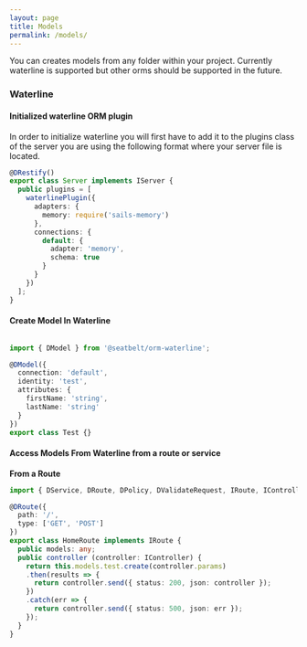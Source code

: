 ```yaml
---
layout: page
title: Models
permalink: /models/
---
```


You can creates models from any folder within your project.  Currently waterline is supported but other orms should be supported in the future.

### Waterline

#### Initialized waterline ORM plugin

In order to initialize waterline you will first have to add it to the plugins class of the server you are using the following format where your server file is located.

```typescript
@DRestify()
export class Server implements IServer {
  public plugins = [
    waterlinePlugin({
      adapters: {
        memory: require('sails-memory')
      },
      connections: {
        default: {
          adapter: 'memory',
          schema: true
        }
      }
    })
  ];
}
```

#### Create Model In Waterline

```typescript

import { DModel } from '@seatbelt/orm-waterline';

@DModel({
  connection: 'default',
  identity: 'test',
  attributes: {
    firstName: 'string',
    lastName: 'string'
  }
})
export class Test {}

```

#### Access Models From Waterline from a route or service

**From a Route**

```typescript
import { DService, DRoute, DPolicy, DValidateRequest, IRoute, IController} from '@seatbelt/core';

@DRoute({
  path: '/',
  type: ['GET', 'POST']
})
export class HomeRoute implements IRoute {
  public models: any;
  public controller (controller: IController) {
    return this.models.test.create(controller.params)
    .then(results => {
      return controller.send({ status: 200, json: controller });
    })
    .catch(err => {
      return controller.send({ status: 500, json: err });
    });
  }
}

```
